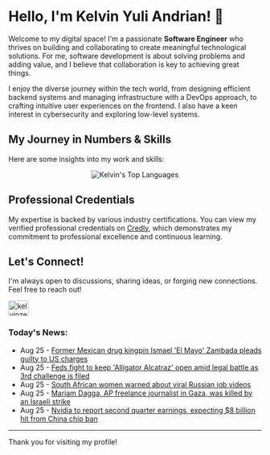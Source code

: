 # Hello, I'm Kelvin Yuli Andrian! 👋

Welcome to my digital space! I'm a passionate **Software Engineer** who thrives on building and collaborating to create meaningful technological solutions. For me, software development is about solving problems and adding value, and I believe that collaboration is key to achieving great things.

I enjoy the diverse journey within the tech world, from designing efficient backend systems and managing infrastructure with a DevOps approach, to crafting intuitive user experiences on the frontend. I also have a keen interest in cybersecurity and exploring low-level systems.

## My Journey in Numbers & Skills

Here are some insights into my work and skills:

<p align="center">
  <img src="https://github-readme-stats.vercel.app/api/top-langs/?username=kelvinzer0&layout=compact&theme=radical" alt="Kelvin's Top Languages" />
</p>

## Professional Credentials

My expertise is backed by various industry certifications. You can view my verified professional credentials on [Credly](https://www.credly.com/users/kelvin-yuli-andrian/badges), which demonstrates my commitment to professional excellence and continuous learning.

## Let's Connect!

I'm always open to discussions, sharing ideas, or forging new connections. Feel free to reach out!

<p align="left">
    <a href="https://linkedin.com/in/kelvinzero" target="blank"><img align="center" src="https://cdn.jsdelivr.net/npm/simple-icons@3.0.1/icons/linkedin.svg" alt="kelvinzero" height="30" width="40" /></a>
</p>

### Today's News:

<!-- feed start -->
- Aug 25 - [Former Mexican drug kingpin Ismael 'El Mayo' Zambada pleads guilty to US charges](https://www.yahoo.com/news/articles/former-mexican-drug-kingpin-ismael-165504955.html)
- Aug 25 - [Feds fight to keep 'Alligator Alcatraz' open amid legal battle as 3rd challenge is filed](https://www.yahoo.com/news/articles/feds-fight-keep-alligator-alcatraz-164942532.html)
- Aug 25 - [South African women warned about viral Russian job videos](https://www.yahoo.com/news/articles/south-african-women-warned-viral-163607221.html)
- Aug 25 - [Mariam Dagga, AP freelance journalist in Gaza, was killed by an Israeli strike](https://www.yahoo.com/news/articles/mariam-dagga-ap-freelance-journalist-162754681.html)
- Aug 25 - [Nvidia to report second quarter earnings, expecting $8 billion hit from China chip ban](https://finance.yahoo.com/news/nvidia-to-report-second-quarter-earnings-expecting-8-billion-hit-from-china-chip-ban-162719043.html)
<!-- feed end -->

---

Thank you for visiting my profile!
